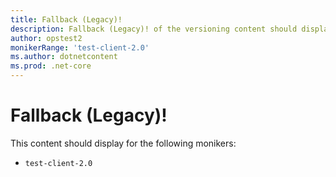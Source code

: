 ```yaml
---
title: Fallback (Legacy)!
description: Fallback (Legacy)! of the versioning content should display for the following moniker Range as 'netcore-1.0'
author: opstest2
monikerRange: 'test-client-2.0'
ms.author: dotnetcontent
ms.prod: .net-core
---
```


# Fallback (Legacy)!

This content should display for the following monikers:

* `test-client-2.0`